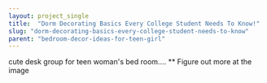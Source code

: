 ```yaml
---
layout: project_single
title:  "Dorm Decorating Basics Every College Student Needs To Know!"
slug: "dorm-decorating-basics-every-college-student-needs-to-know"
parent: "bedroom-decor-ideas-for-teen-girl"
---
```

cute desk group for teen woman's bed room.... ** Figure out more at the image